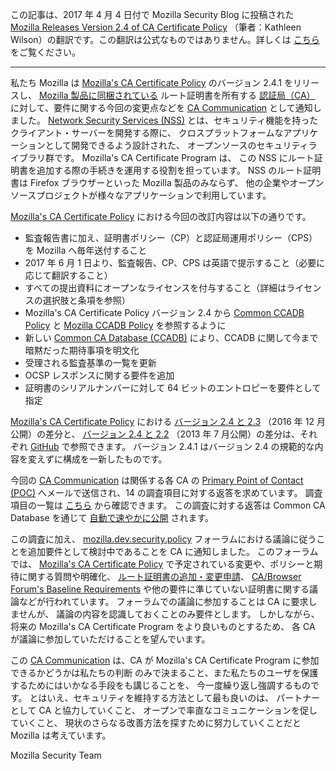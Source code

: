 この記事は、2017 年 4 月 4 日付で Mozilla Security Blog に投稿された
[Mozilla Releases Version 2.4 of CA Certificate Policy](https://blog.mozilla.org/security/2017/04/04/mozilla-releases-version-2-4-ca-certificate-policy/)
（筆者：Kathleen Wilson）の翻訳です。この翻訳は公式なものではありません。詳しくは
[こちら](http://mozsec-jp.hatenablog.jp/entry/2015/09/11/025027) をご覧ください。

*****

私たち Mozilla は
[Mozilla's CA Certificate Policy](https://www.mozilla.org/en-US/about/governance/policies/security-group/certs/policy/)
のバージョン 2.4.1 をリリースし、
[Mozilla 製品に同梱されている](https://wiki.mozilla.org/CA:IncludedCAs)
ルート証明書を所有する
[認証局（CA）](https://wiki.mozilla.org/CA:FAQ#What_are_CAs.3F)
に対して、要件に関する今回の変更点などを
[CA Communication](https://wiki.mozilla.org/CA:Communications#April_2017)
として通知しました。
[Network Security Services (NSS)](https://developer.mozilla.org/en-US/docs/Mozilla/Projects/NSS)
とは、セキュリティ機能を持ったクライアント・サーバーを開発する際に、
クロスプラットフォームなアプリケーションとして開発できるよう設計された、
オープンソースのセキュリティライブラリ群です。
Mozilla's CA Certificate Program は、
この NSS にルート証明書を追加する際の手続きを運用する役割を担っています。
NSS のルート証明書は Firefox ブラウザーといった Mozilla 製品のみならず、
他の企業やオープンソースプロジェクトが様々なアプリケーションで利用しています。

[Mozilla's CA Certificate Policy](https://www.mozilla.org/en-US/about/governance/policies/security-group/certs/policy/)
における今回の改訂内容は以下の通りです。

* 監査報告書に加え、証明書ポリシー（CP）と認証局運用ポリシー（CPS）を Mozilla へ毎年送付すること
* 2017 年 6 月 1 日より、監査報告、CP、CPS は英語で提示すること（必要に応じて翻訳すること）
* すべての提出資料にオープンなライセンスを付与すること（詳細はライセンスの選択肢と条項を参照）
* Mozilla's CA Certificate Policy バージョン 2.4 から [Common CCADB Policy](https://github.com/mozilla/pkipolicy/blob/2.4.1/ccadb/policy.md) と [Mozilla CCADB Policy](https://github.com/mozilla/pkipolicy/blob/2.4.1/ccadb/mozilla.md) を参照するように
* 新しい [Common CA Database (CCADB)](https://wiki.mozilla.org/CA:CommonCADatabase) により、CCADB に関して今まで暗黙だった期待事項を明文化
* 受理される監査基準の一覧を更新
* OCSP レスポンスに関する要件を追加
* 証明書のシリアルナンバーに対して 64 ビットのエントロピーを要件として指定

[Mozilla's CA Certificate Policy](https://www.mozilla.org/en-US/about/governance/policies/security-group/certs/policy/)
における
[バージョン 2.4 と 2.3](https://github.com/mozilla/pkipolicy/compare/2.3...2.4)
（2016 年 12 月公開）の差分と、
[バージョン 2.4 と 2.2](https://github.com/mozilla/pkipolicy/compare/2.2...2.4)
（2013 年 7 月公開）の差分は、それぞれ
[GitHub](https://github.com/mozilla/pkipolicy/)
で参照できます。
バージョン 2.4.1 はバージョン 2.4 の規範的な内容を変えずに構成を一新したものです。

今回の
[CA Communication](https://wiki.mozilla.org/CA:Communications#April_2017)
は関係する各 CA の
[Primary Point of Contact (POC)](https://wiki.mozilla.org/CA:Information_checklist#CA_Primary_Point_of_Contact_.28POC.29)
へメールで送信され、14 の調査項目に対する返答を求めています。
調査項目の一覧は [こちら](https://wiki.mozilla.org/CA:Communications#April_2017)
から確認できます。
この調査に対する返答は Common CA Database を通じて
[自動で速やかに公開](https://wiki.mozilla.org/CA:Communications#April_2017_Responses)
されます。

この調査に加え、
[mozilla.dev.security.policy](https://www.mozilla.org/en-US/about/forums/#dev-security-policy)
フォーラムにおける議論に従うことを追加要件として検討中であることを CA に通知しました。
このフォーラムでは、
[Mozilla's CA Certificate Policy](https://www.mozilla.org/en-US/about/governance/policies/security-group/certs/policy/)
で予定されている変更や、ポリシーと期待に関する質問や明確化、
[ルート証明書の追加・変更申請](https://wiki.mozilla.org/CA)、
[CA/Browser Forum's Baseline Requirements](https://cabforum.org/baseline-requirements-documents/)
や他の要件に準じていない証明書に関する議論などが行われています。
フォーラムでの議論に参加することは CA に要求しませんが、
議論の内容を認識しておくことのみ要件とします。
しかしながら、将来の Mozilla's CA Certificate Program をより良いものとするため、
各 CA が議論に参加していただけることを望んでいます。

この
[CA Communication](https://wiki.mozilla.org/CA:Communications#April_2017)
は、CA が Mozilla's CA Certificate Program に参加できるかどうかは私たちの判断
のみで決まること、また私たちのユーザを保護するためにはいかなる手段をも講じることを、
今一度繰り返し強調するものです。
とはいえ、セキュリティを維持する方法として最も良いのは、
パートナーとして CA と協力していくこと、
オープンで率直なコミュニケーションを促していくこと、
現状のさらなる改善方法を探すために努力していくことだと Mozilla は考えています。

Mozilla Security Team
